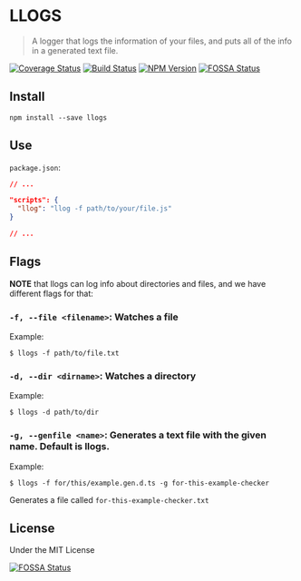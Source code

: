 # LLOGS

> A logger that logs the information of your files, and puts all of the info in a generated text file.

[![Coverage Status](https://coveralls.io/repos/github/jvn11/llogs/badge.svg?branch=main)](https://coveralls.io/github/jvn11/llogs?branch=main)
[![Build Status](https://travis-ci.com/jvn11/llogs.svg?branch=main)](https://travis-ci.com/jvn11/llogs)
[![NPM Version](https://img.shields.io/npm/v/llogs.svg)](https://npmjs.com/package/llogs)
[![FOSSA Status](https://app.fossa.com/api/projects/git%2Bgithub.com%2Fjvn11%2Fllogs.svg?type=shield)](https://app.fossa.com/projects/git%2Bgithub.com%2Fjvn11%2Fllogs?ref=badge_shield)

## Install

`npm install --save llogs`

## Use

`package.json`:

```json
// ...

"scripts": {
  "llog": "llog -f path/to/your/file.js"
}

// ...
```

## Flags

**NOTE** that llogs can log info about directories and files, and we have different flags for that:

### `-f, --file <filename>`: Watches a file

Example:

```shell
$ llogs -f path/to/file.txt
```

### `-d, --dir <dirname>`: Watches a directory

Example:

```shell
$ llogs -d path/to/dir
```

### `-g, --genfile <name>`: Generates a text file with the given name. Default is llogs.

Example:

```shell
$ llogs -f for/this/example.gen.d.ts -g for-this-example-checker
```

Generates a file called `for-this-example-checker.txt`

## License

Under the MIT License

[![FOSSA Status](https://app.fossa.com/api/projects/git%2Bgithub.com%2Fjvn11%2Fllogs.svg?type=large)](https://app.fossa.com/projects/git%2Bgithub.com%2Fjvn11%2Fllogs?ref=badge_large)